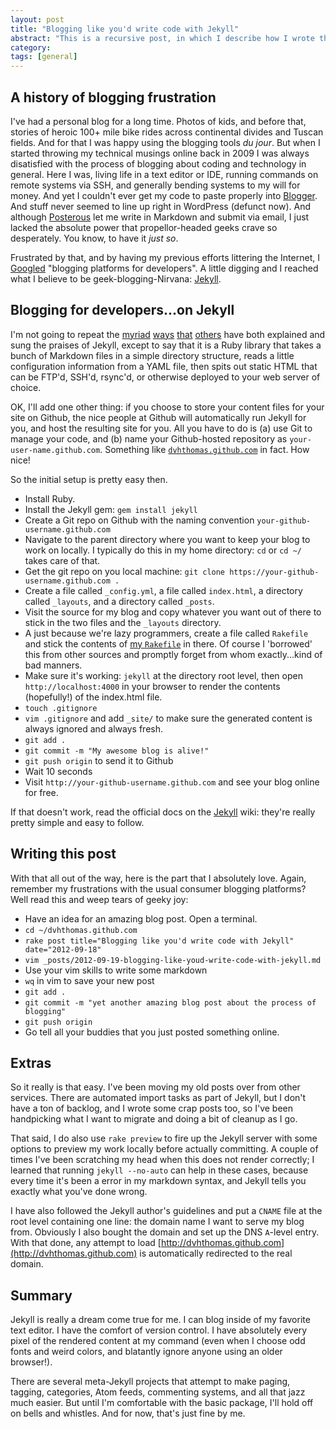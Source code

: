 ```yaml
---
layout: post
title: "Blogging like you'd write code with Jekyll"
abstract: "This is a recursive post, in which I describe how I wrote this post using my new blogging setup."
category: 
tags: [general]
---
```

## A history of blogging frustration

I've had a personal blog for a long time. Photos of kids, and before that, stories of heroic 100+ mile bike rides across continental divides and Tuscan fields. And for that I was happy using the blogging tools *du jour*. But when I started throwing my technical musings online back in 2009 I was always disatisfied with the process of blogging about coding and technology in general. Here I was, living life in a text editor or IDE, running commands on remote systems via SSH, and generally bending systems to my will for money. And yet I couldn't ever get my code to paste properly into [Blogger](http://dylandoesdigits.blogspot.com). And stuff never seemed to line up right in WordPress (defunct now). And although [Posterous](http://dylandoesdigits.posterous.com) let me write in Markdown and submit via email, I just lacked the absolute power that propellor-headed geeks crave so desperately. You know, to have it *just so*.

Frustrated by that, and by having my previous efforts littering the Internet, I [Googled](https://www.google.com/search?q=blogging+platform+for+developers) "blogging platforms for developers". A little digging and I reached what I believe to be geek-blogging-Nirvana: [Jekyll](https://github.com/mojombo/jekyll).

## Blogging for developers...on Jekyll

I'm not going to repeat the [myriad](http://jekyllbootstrap.com/) [ways](http://orgmode.org/worg/org-tutorials/org-jekyll.html) [that](http://www.ksornberger.com/blog/blogging-with-jekyll-and-github/) [others](http://brianscaturro.com/2012/06/12/blog-with-jekyll-and-github.html) have both explained and sung the praises of Jekyll, except to say that it is a Ruby library that takes a bunch of Markdown files in a simple directory structure, reads a little configuration information from a YAML file, then spits out static HTML that can be FTP'd, SSH'd, rsync'd, or otherwise deployed to your web server of choice.

OK, I'll add one other thing: if you choose to store your content files for your site on Github, the nice people at Github will automatically run Jekyll for you, and host the resulting site for you. All you have to do is (a) use Git to manage your code, and (b) name your Github-hosted repository as `your-user-name.github.com`. Something like [`dvhthomas.github.com`](http://www.github.com/dvhthomas/dvhthomas.github.com) in fact. How nice!

So the initial setup is pretty easy then.

* Install Ruby.
* Install the Jekyll gem: `gem install jekyll`
* Create a Git repo on Github with the naming convention `your-github-username.github.com`
* Navigate to the parent directory where you want to keep your blog to work on locally. I typically do this in my home directory: `cd` or `cd ~/` takes care of that.
* Get the git repo on you local machine: `git clone https://your-github-username.github.com .`
* Create a file called `_config.yml`, a file called `index.html`, a directory called `_layouts`, and a directory called `_posts`.
* Visit the source for my blog and copy whatever you want out of there to stick in the two files and the `_layouts` directory.
* A just because we're lazy programmers, create a file called `Rakefile` and stick the contents of [my `Rakefile`](https://github.com/dvhthomas/dvhthomas.github.com/blob/master/Rakefile) in there. Of course I 'borrowed' this from other sources and promptly forget from whom exactly...kind of bad manners.
* Make sure it's working: `jekyll` at the directory root level, then open `http://localhost:4000` in your browser to render the contents (hopefully!) of the index.html file.
* `touch .gitignore`
* `vim .gitignore` and add `_site/` to make sure the generated content is always ignored and always fresh.
* `git add .`
* `git commit -m "My awesome blog is alive!"`
* `git push origin` to send it to Github
* Wait 10 seconds
* Visit `http://your-github-username.github.com` and see your blog online for free.

If that doesn't work, read the official docs on the [Jekyll](https://github.com/mojombo/jekyll) wiki: they're really pretty simple and easy to follow.

## Writing this post

With that all out of the way, here is the part that I absolutely love. Again, remember my frustrations with the usual consumer blogging platforms? Well read this and weep tears of geeky joy:

* Have an idea for an amazing blog post. Open a terminal.
* `cd ~/dvhthomas.github.com`
* `rake post title="Blogging like you'd write code with Jekyll" date="2012-09-18"`
* `vim _posts/2012-09-19-blogging-like-youd-write-code-with-jekyll.md`
* Use your vim skills to write some markdown
* `wq` in vim to save your new post
* `git add .`
* `git commit -m "yet another amazing blog post about the process of blogging"`
* `git push origin`
* Go tell all your buddies that you just posted something online.

## Extras

So it really is that easy. I've been moving my old posts over from other services. There are automated import tasks as part of Jekyll, but I don't have a ton of backlog, and I wrote some crap posts too, so I've been handpicking what I want to migrate and doing a bit of cleanup as I go.

That said, I do also use `rake preview` to fire up the Jekyll server with some options to preview my work locally before actually committing. A couple of times I've been scratching my head when this does not render correctly; I learned that running `jekyll --no-auto` can help in these cases, because every time it's been a error in my markdown syntax, and Jekyll tells you exactly what you've done wrong.

I have also followed the Jekyll author's guidelines and put a `CNAME` file at the root level containing one line: the domain name I want to serve my blog from. Obviously I also bought the domain and set up the DNS `A`-level entry. With that done, any attempt to load [http://dvhthomas.github.com](http://dvhthomas.github.com) is automatically redirected to the real domain.

## Summary

Jekyll is really a dream come true for me. I can blog inside of my favorite text editor. I have the comfort of version control. I have absolutely every pixel of the rendered content at my command (even when I choose odd fonts and weird colors, and blatantly ignore anyone using an older browser!).

There are several meta-Jekyll projects that attempt to make paging, tagging, categories, Atom feeds, commenting systems, and all that jazz much easier. But until I'm comfortable with the basic package, I'll hold off on bells and whistles. And for now, that's just fine by me.